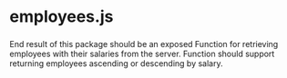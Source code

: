 ﻿# employees.js
###
End result of this package should be an exposed Function for retrieving employees with their salaries from the server. Function should support returning employees ascending or descending by salary.
